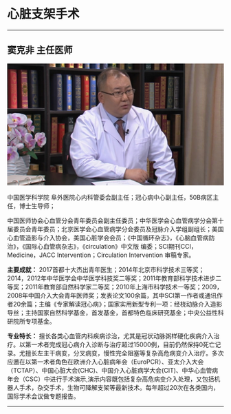 # 心脏支架手术

---

## 窦克非 主任医师

![1679383539944](image/c06_088/1679383539944.png)

中国医学科学院 阜外医院心内科管委会副主任；冠心病中心副主任，50B病区主任，博士生导师；

中国医师协会心血管分会青年委员会副主任委员；中华医学会心血管病学分会第十届委员会青年委员；北京医学会心血管病学分会委员及冠脉介入学组副组长；美国心血管造影与介入协会，美国心脏学会会员；《中国循环杂志》，《心脑血管病防治》，《国际心血管病杂志》，《circulation》中文版 编委；SCI期刊CCI，Medicine，JACC Intervention；Circulation Intervention 审稿专家。


**主要成就：** 2017首都十大杰出青年医生；2014年北京市科学技术三等奖；2014，2012年中华医学会中华医学科技奖二等奖；2011年教育部科学技术进步二等奖；2011年教育部自然科学家二等奖；2010年上海市科学技术一等奖；2009，2008年中国介入大会青年医师奖；发表论文100余篇，其中SCI第一作者或通讯作者20余篇；主编《专家解读冠心病》；国家实用新型专利一项：经桡动脉介入造影导丝；主持国家自然科学基金，首发基金，首都特色临床研究基金；中央公益性科研院所专项基金。


**专业特长：** 擅长各类心血管内科疾病诊治，尤其是冠状动脉粥样硬化疾病介入治疗。以第一术者完成冠心病介入诊断与治疗超过15000例，目前仍然保持0死亡记录。尤擅长左主干病变，分叉病变，慢性完全阻塞等复杂高危病变介入治疗。多次应邀在以第一术者角色在欧洲介入心脏病年会（EuroPCR）、亚太介入大会（TCTAP）、中国心脏大会(CHC)、中国介入心脏病学大会(CIT)、中华心血管病年会（CSC）中进行手术演示,演示内容既包括复杂高危病变介入处理，又包括机器人手术，杂交手术，生物可降解支架等最新技术。每年超过20次在各类国内，国际学术会议做专题报告。

---
